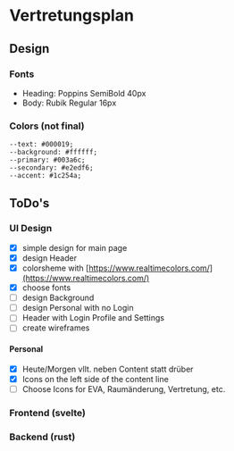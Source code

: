 # Vertretungsplan

 ## Design

  ### Fonts
   - Heading:   Poppins     SemiBold    40px
   - Body:      Rubik       Regular     16px
  ### Colors (not final)
   ```
   --text: #000019;
   --background: #ffffff;
   --primary: #003a6c;
   --secondary: #e2edf6;
   --accent: #1c254a;
   ```

 ## ToDo's

  ### UI Design

   - [x] simple design for main page
   - [x] design Header
   - [x] colorsheme with [https://www.realtimecolors.com/](https://www.realtimecolors.com/)
   - [x] choose fonts
   - [ ] design Background
   - [ ] design Personal with no Login
   - [ ] Header with Login Profile and Settings
   - [ ] create wireframes

   #### Personal

   - [x] Heute/Morgen vllt. neben Content statt drüber
   - [x] Icons on the left side of the content line
   - [ ] Choose Icons for EVA, Raumänderung, Vertretung, etc.

  ### Frontend (svelte)


  ### Backend (rust)